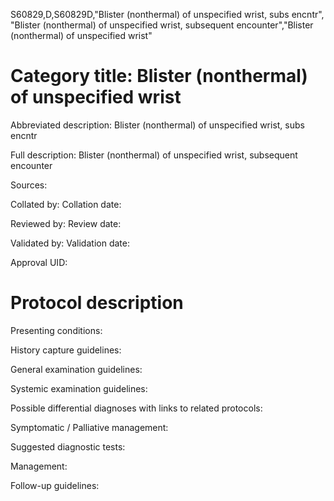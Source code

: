 S60829,D,S60829D,"Blister (nonthermal) of unspecified wrist, subs encntr", "Blister (nonthermal) of unspecified wrist, subsequent encounter","Blister (nonthermal) of unspecified wrist"
# Category title: Blister (nonthermal) of unspecified wrist

Abbreviated description: Blister (nonthermal) of unspecified wrist, subs encntr

Full description: Blister (nonthermal) of unspecified wrist, subsequent encounter

Sources:

Collated by:
Collation date:

Reviewed by:
Review date:

Validated by:
Validation date:

Approval UID:

# Protocol description

Presenting conditions:

History capture guidelines:

General examination guidelines:

Systemic examination guidelines:

Possible differential diagnoses with links to related protocols:

Symptomatic / Palliative management:

Suggested diagnostic tests:

Management:

Follow-up guidelines:
